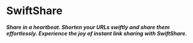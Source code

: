 # SwiftShare
***Share in a heartbeat.
Shorten your URLs swiftly and share them effortlessly.
Experience the joy of instant link sharing with SwiftShare.***